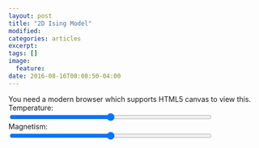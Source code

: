 ```yaml
---
layout: post
title: "2D Ising Model"
modified:
categories: articles
excerpt:
tags: []
image:
  feature:
date: 2016-08-16T08:08:50-04:00
---
```

<script type="text/javascript" src="http://ajax.googleapis.com/ajax/libs/jquery/1/jquery.min.js"></script>

<canvas id="canvas">
	You need a modern browser which supports HTML5 canvas to view this.
</canvas>

<div>
	<label>Temperature: </label><span id="tempdisplay"></span><br><input style="width:400px;" type="range" name="temperature" id="temperature" min="0" max="2" value="1" step="0.001"><br>
	<label>Magnetism: </label><span id="magdisplay"></span><br><input style="width:400px;" type="range" name="magnetism" id="magnetism" min="-3" max="3" value="0" step="0.01"><br>
</div>

<script type="text/javascript" src="boltzmann.js"></script>